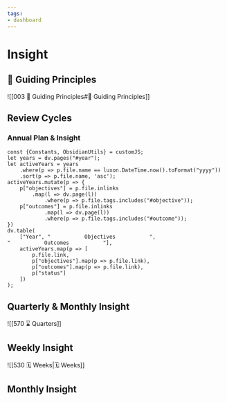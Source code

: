 ```yaml
---
tags:
- dashboard
---
```


# Insight

## 🧭 Guiding Principles
![[003 🧭 Guiding Principles#🧭 Guiding Principles]]

## Review Cycles

### Annual Plan & Insight

```dataviewjs
const {Constants, ObsidianUtils} = customJS;
let years = dv.pages("#year");
let activeYears = years
    .where(p => p.file.name == luxon.DateTime.now().toFormat("yyyy"))
    .sort(p => p.file.name, 'asc');
activeYears.mutate(p => {
    p["objectives"] = p.file.inlinks
        .map(l => dv.page(l))
            .where(p => p.file.tags.includes("#objective"));
    p["outcomes"] = p.file.inlinks
            .map(l => dv.page(l))
            .where(p => p.file.tags.includes("#outcome"));
})
dv.table(
    ["Year", "⠀⠀⠀⠀⠀⠀⠀⠀⠀Objectives⠀⠀⠀⠀⠀⠀⠀⠀⠀", "⠀⠀⠀⠀⠀⠀⠀⠀⠀Outcomes⠀⠀⠀⠀⠀⠀⠀⠀⠀"],
    activeYears.map(p => [
        p.file.link,
        p["objectives"].map(p => p.file.link),
        p["outcomes"].map(p => p.file.link),
        p["status"]
    ])
);
```

## Quarterly & Monthly Insight

![[570 ⌛️ Quarters]]

## Weekly Insight

![[530 🗓 Weeks|🗓 Weeks]] 

## Monthly Insight


